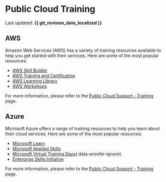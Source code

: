 # Public Cloud Training

Last updated: **{{ git_revision_date_localized }}**

## AWS

Amazon Web Services (AWS) has a variety of training resources available to help you get started with their services. Here are some of the most popular resources:

- [AWS Skill Builder](https://explore.skillbuilder.aws/learn)
- [AWS Training and Certification](https://www.aws.training/)
- [AWS Learning Library](https://www.aws.training/LearningLibrary)
- [AWS Workshops](https://workshops.aws/)

For more information, please refer to the [Public Cloud Support - Training](https://digital.gov.bc.ca/technology/cloud/public/get-support/#training) page.

## Azure

Microsoft Azure offers a range of training resources to help you learn about their cloud services. Here are some of the most popular resources:

- [Microsoft Learn](https://learn.microsoft.com/en-us/training/)
- [Microsoft Applied Skills](https://learn.microsoft.com/en-us/credentials/browse/?credential_types=applied%20skills)
- [Microsoft Virtual Training Days](https://events.microsoft.com/en-us/mvtd?language=English){:data-proofer-ignore}
- [Enterprise Skills Initiative](https://esi.microsoft.com/)

For more information, please refer to the [Public Cloud Support - Training](https://digital.gov.bc.ca/technology/cloud/public/get-support/#training) page.
